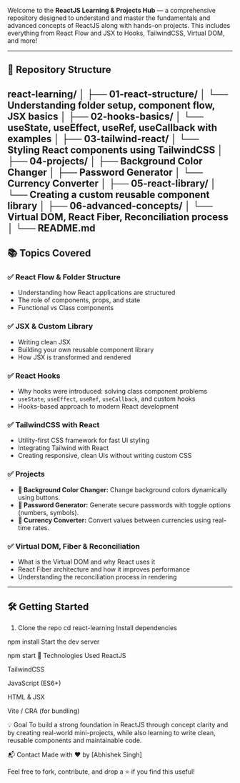 
Welcome to the **ReactJS Learning & Projects Hub** — a comprehensive repository designed to understand and master the fundamentals and advanced concepts of ReactJS along with hands-on projects. This includes everything from React Flow and JSX to Hooks, TailwindCSS, Virtual DOM, and more!

---

## 📁 Repository Structure

react-learning/
│
├── 01-react-structure/
│ └── Understanding folder setup, component flow, JSX basics
│
├── 02-hooks-basics/
│ └── useState, useEffect, useRef, useCallback with examples
│
├── 03-tailwind-react/
│ └── Styling React components using TailwindCSS
│
├── 04-projects/
│ ├── Background Color Changer
│ ├── Password Generator
│ └── Currency Converter
│
├── 05-react-library/
│ └── Creating a custom reusable component library
│
├── 06-advanced-concepts/
│ └── Virtual DOM, React Fiber, Reconciliation process
│
└── README.md
---

## 📚 Topics Covered

### ✅ React Flow & Folder Structure
- Understanding how React applications are structured
- The role of components, props, and state
- Functional vs Class components

### ✅ JSX & Custom Library
- Writing clean JSX
- Building your own reusable component library
- How JSX is transformed and rendered

### ✅ React Hooks
- Why hooks were introduced: solving class component problems
- `useState`, `useEffect`, `useRef`, `useCallback`, and custom hooks
- Hooks-based approach to modern React development

### ✅ TailwindCSS with React
- Utility-first CSS framework for fast UI styling
- Integrating Tailwind with React
- Creating responsive, clean UIs without writing custom CSS

### ✅ Projects
- **🎨 Background Color Changer:** Change background colors dynamically using buttons.
- **🔐 Password Generator:** Generate secure passwords with toggle options (numbers, symbols).
- **💱 Currency Converter:** Convert values between currencies using real-time rates.

### ✅ Virtual DOM, Fiber & Reconciliation
- What is the Virtual DOM and why React uses it
- React Fiber architecture and how it improves performance
- Understanding the reconciliation process in rendering

---

## 🛠️ Getting Started

1. Clone the repo
   cd react-learning
Install dependencies

npm install
Start the dev server

npm start
🌟 Technologies Used
ReactJS

TailwindCSS

JavaScript (ES6+)

HTML & JSX

Vite / CRA (for bundling)

💡 Goal
To build a strong foundation in ReactJS through concept clarity and by creating real-world mini-projects, while also learning to write clean, reusable components and maintainable code.

📬 Contact
Made with ❤️ by [Abhishek Singh]

Feel free to fork, contribute, and drop a ⭐ if you find this useful!
